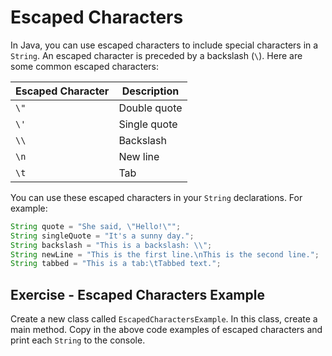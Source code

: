 # Escaped Characters
In Java, you can use escaped characters to include special characters in a `String`. An escaped character is preceded by a backslash (`\`). Here are some common escaped characters:

| Escaped Character | Description                      |
| ----------------- | -------------------------------- |
| `\"`              | Double quote                     |
| `\'`              | Single quote                     |
| `\\`              | Backslash                        |
| `\n`              | New line                         |
| `\t`              | Tab                              |

You can use these escaped characters in your `String` declarations. For example:

```java
String quote = "She said, \"Hello!\"";
String singleQuote = "It's a sunny day.";
String backslash = "This is a backslash: \\";
String newLine = "This is the first line.\nThis is the second line.";
String tabbed = "This is a tab:\tTabbed text.";
``` 

## Exercise - Escaped Characters Example
Create a new class called `EscapedCharactersExample`. In this class, create a main method. Copy in the above code examples of escaped characters and print each `String` to the console.